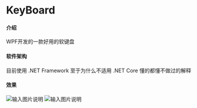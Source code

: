 # KeyBoard

#### 介绍
WPF开发的一款好用的软键盘

#### 软件架构
目前使用 .NET Framework 至于为什么不适用 .NET Core 懂的都懂不做过的解释

#### 效果

![输入图片说明](https://gitee.com/gun_s/key-board/raw/master/KeyBoard/Resources/16271955690.jpg "拼音")
![输入图片说明](https://gitee.com/gun_s/key-board/raw/master/KeyBoard/Resources/16271957951.jpg "手写")
